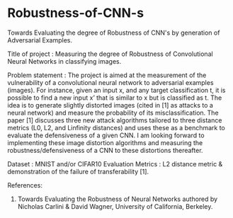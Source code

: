 # Robustness-of-CNN-s
Towards Evaluating the degree of Robustness of CNN's by generation of Adversarial Examples. 

Title of project​ : Measuring the degree of Robustness of Convolutional Neural Networks in
classifying images.

Problem statement​ : The project is aimed at the measurement of the vulnerability of a
convolutional neural network to adversarial examples (images). For instance, given an input x,
and any target classification t, it is possible to find a new input x’ that is similar to x but is
classified as t. The idea is to generate slightly distorted images (cited in [1] as attacks to a neural
network) and measure the probability of its misclassification. The paper [1] discusses three new
attack algorithms tailored to three distance metrics (L0, L2, and Linfinity distances) and uses
these as a benchmark to evaluate the defensiveness of a given CNN. I am looking forward to
implementing these image distortion algorithms and measuring the robustness/defensiveness of a
CNN to these distortions thereafter.

Dataset​ : MNIST and/or CIFAR10
Evaluation Metrics​ : L2 distance metric & demonstration of the failure of transferability [1].

References:
1. Towards Evaluating the Robustness of Neural Networks authored by Nicholas Carlini & David Wagner, University of California, Berkeley.

